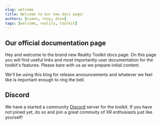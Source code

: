 ```yaml
---
slug: welcome
title: Welcome to our new docs page!
authors: [simon, rony, dino]
tags: [welcome, reality, toolkit]
---
```


## Our official documentation page

Hey and welcome to the brand new Reality Toolkit docs page. On this page you will find useful links and most importantly user documentation for the toolkit's features. Please bare with us as we prepare initial content.

We'll be using this blog for release announcements and whatever we feel like is important enough to ring the bell.

## Discord

We have a started a community [Discord](https://discord.gg/YjHAQD2XT8) server for the toolkit. If you have not joined yet, do so and join a great commuity of XR enthusiasts just like yourself!